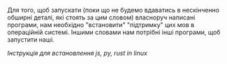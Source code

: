 Для того, щоб запускати (поки що не будемо вдаватись в  нескінченно обширні деталі, які стоять за цим словом) власноруч написані програми, нам необхідно "встановити" "підтримку" цих мов в операційній системі.
Іншими словами нам потрібні інші програми, щоб запустити наші.

*Інструкція для встановлення js, py, rust in linux*
